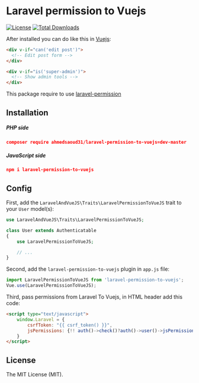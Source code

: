 # Laravel permission to Vuejs

[![License](https://img.shields.io/packagist/l/ahmedsaoud31/laravel-permission-to-vuejs)](https://img.shields.io/packagist/l/ahmedsaoud31/laravel-permission-to-vuejs)
[![Total Downloads](https://img.shields.io/packagist/dt/ahmedsaoud31/laravel-permission-to-vuejs)](https://packagist.org/packages/ahmedsaoud31/laravel-permission-to-vuejs)

After installed you can do like this in [Vuejs](https://vuejs.org/):
```html
<div v-if="can('edit post')">
  <!-- Edit post form -->
</div>

<div v-if="is('super-admin')">
  <!-- Show admin tools -->
</div>
```
This package require to use [laravel-permission](https://github.com/spatie/laravel-permission)

## Installation

##### PHP side
```json
composer require ahmedsaoud31/laravel-permission-to-vuejs=dev-master
```
##### JavaScript side
```json
npm i laravel-permission-to-vuejs
```


## Config
First, add the `LaravelAndVueJS\Traits\LaravelPermissionToVueJS` trait to your `User` model(s):
```php
use LaravelAndVueJS\Traits\LaravelPermissionToVueJS;

class User extends Authenticatable
{
    use LaravelPermissionToVueJS;

    // ...
}
```
Second, add the `laravel-permission-to-vuejs` plugin in `app.js` file:
```js
import LaravelPermissionToVueJS from 'laravel-permission-to-vuejs';
Vue.use(LaravelPermissionToVueJS);
```
Third, pass permissions from Laravel To Vuejs, in HTML header add this code:
```html
<script type="text/javascript">
    window.Laravel = {
        csrfToken: "{{ csrf_token() }}",
        jsPermissions: {!! auth()->check()?auth()->user()->jsPermissions():null !!}
    }
</script>
```

## License

The MIT License (MIT).
